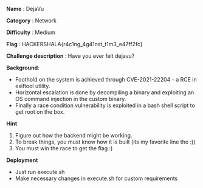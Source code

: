 **Name** : DejaVu

**Category** : Network

**Difficulty** : Medium

**Flag** : HACKERSHALA{r4c1ng_4g41nst_t1m3_e47ff2fc}

**Challenge description** : 
Have you ever felt dejavu?

**Background**: 

+ Foothold on the system is achieved through CVE-2021-22204 - a RCE in exiftool utility.
+ Horizontal escalation is done by decompiling a binary and exploiting an OS command injection in the custom binary.
+ Finally a race condition vulnerability is exploited in a bash shell script to get root on the box.

**Hint**
1. Figure out how the backend might be working.
2. To break things, you must know how it is built (its my favorite line tho :))
3. You must win the race to get the flag :)

**Deployment**
+ Just run execute.sh
+ Make necessary changes in execute.sh for custom requirements